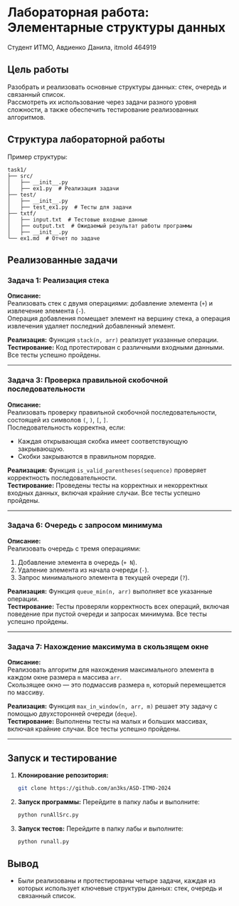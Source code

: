 # Лабораторная работа: Элементарные структуры данных

Студент ИТМО, Авдиенко Данила, itmoId 464919

## Цель работы
Разобрать и реализовать основные структуры данных: стек, очередь и связанный список.  
Рассмотреть их использование через задачи разного уровня сложности, а также обеспечить тестирование реализованных алгоритмов.

## Структура лабораторной работы
Пример структуры:
```
task1/
├── src/
│   ├── __init__.py
│   ├── ex1.py  # Реализация задачи
├── test/
│   ├── __init__.py
│   ├── test_ex1.py  # Тесты для задачи
├── txtf/
│   ├── input.txt  # Тестовые входные данные
│   ├── output.txt  # Ожидаемый результат работы программы
│   ├── __init__.py
└── ex1.md  # Отчет по задаче
```

## Реализованные задачи

### Задача 1: Реализация стека
**Описание:**  
Реализовать стек с двумя операциями: добавление элемента (`+`) и извлечение элемента (`-`).  
Операция добавления помещает элемент на вершину стека, а операция извлечения удаляет последний добавленный элемент.

**Реализация:** Функция `stack(n, arr)` реализует указанные операции.  
**Тестирование:** Код протестирован с различными входными данными. Все тесты успешно пройдены.

---

### Задача 3: Проверка правильной скобочной последовательности
**Описание:**  
Реализовать проверку правильной скобочной последовательности, состоящей из символов `(`, `)`, `[`, `]`.  
Последовательность корректна, если:
- Каждая открывающая скобка имеет соответствующую закрывающую.
- Скобки закрываются в правильном порядке.

**Реализация:** Функция `is_valid_parentheses(sequence)` проверяет корректность последовательности.  
**Тестирование:** Проведены тесты на корректных и некорректных входных данных, включая крайние случаи. Все тесты успешно пройдены.

---

### Задача 6: Очередь с запросом минимума
**Описание:**  
Реализовать очередь с тремя операциями:
1. Добавление элемента в очередь (`+ N`).
2. Удаление элемента из начала очереди (`-`).
3. Запрос минимального элемента в текущей очереди (`?`).

**Реализация:** Функция `queue_min(n, arr)` выполняет все указанные операции.  
**Тестирование:** Тесты проверяли корректность всех операций, включая поведение при пустой очереди и запросах минимума. Все тесты успешно пройдены.

---

### Задача 7: Нахождение максимума в скользящем окне
**Описание:**  
Реализовать алгоритм для нахождения максимального элемента в каждом окне размера `m` массива `arr`.  
Скользящее окно — это подмассив размера `m`, который перемещается по массиву.

**Реализация:** Функция `max_in_window(n, arr, m)` решает эту задачу с помощью двухсторонней очереди (`deque`).  
**Тестирование:** Выполнены тесты на малых и больших массивах, включая крайние случаи. Все тесты успешно пройдены.

---

## Запуск и тестирование

1. **Клонирование репозитория:**
   ```bash
   git clone https://github.com/an3ks/ASD-ITMO-2024
   ```
2. **Запуск программы:**
   Перейдите в папку лабы и выполните:
   ```bash
   python runAllSrc.py
   ```
3. **Запуск тестов:**
   Перейдите в папку лабы и выполните:
   ```bash
   python runall.py
   ```

## Вывод
- Были реализованы и протестированы четыре задачи, каждая из которых использует ключевые структуры данных: стек, очередь и связанный список.